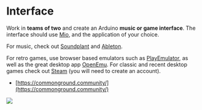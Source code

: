 # Interface

Work in **teams of two** and create an Arduino **music or game interface**. The interface should use [Mio](../advanced/keyboard-midi.md#mio), and the  application of your choice.

For music, check out [Soundplant](https://soundplant.org/) and [Ableton](http://ableton.com/).

For retro games, use browser based emulators such as [PlayEmulator](https://www.playemulator.com/), as well as the great desktop app [OpenEmu](https://openemu.org/). For classic and recent desktop games check out [Steam](https://steampowered.com/) \(you will need to create an account\).

* [https://commonground.community/](https://commonground.community/)

![](https://lh3.googleusercontent.com/lTJHrWco6aHzfYDtcibIqAs4YJ1y5MnBnJWTL76KHfAm5FaioSEZ9rf5mJX41cLNNUaf292YIDk1HWMZBNuhuUfTh88Mvalk7G53acHDHs6o6oJ_vTATBNzslL62z3GlXxnwCnql)

